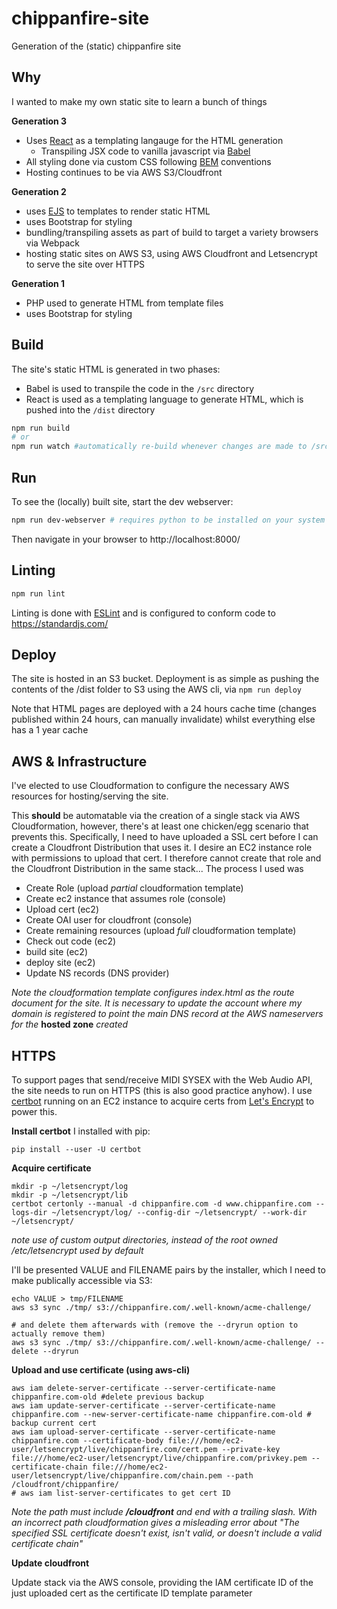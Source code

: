 # chippanfire-site

Generation of the (static) chippanfire site

## Why
I wanted to make my own static site to learn a bunch of things

**Generation 3**
- Uses [React](https://reactjs.org/) as a templating langauge for the HTML generation
  - Transpiling JSX code to vanilla javascript via [Babel](https://babeljs.io/)
- All styling done via custom CSS following [BEM](http://getbem.com/) conventions
- Hosting continues to be via AWS S3/Cloudfront

**Generation 2**
- uses [EJS](https://ejs.co/) to templates to render static HTML
- uses Bootstrap for styling
- bundling/transpiling assets as part of build to target a variety browsers via Webpack
- hosting static sites on AWS S3, using AWS Cloudfront and Letsencrypt to serve the site over HTTPS

**Generation 1**
- PHP used to generate HTML from template files
- uses Bootstrap for styling

## Build

The site's static HTML is generated in two phases:
- Babel is used to transpile the code in the `/src` directory
- React is used as a templating language to generate HTML, which is pushed into the `/dist` directory

```bash
npm run build
# or
npm run watch #automatically re-build whenever changes are made to /src
```

## Run
To see the (locally) built site, start the dev webserver:
```bash
npm run dev-webserver # requires python to be installed on your system
```

Then navigate in your browser to http://localhost:8000/

## Linting

```bash
npm run lint
```

Linting is done with [ESLint](https://eslint.org/) and is configured to conform code to https://standardjs.com/

## Deploy
The site is hosted in an S3 bucket. Deployment is as simple as pushing the contents of the /dist folder to S3 using the AWS cli, via `npm run deploy`

Note that HTML pages are deployed with a 24 hours cache time (changes published within 24 hours, can manually invalidate) whilst everything else has a 1 year cache

## AWS & Infrastructure
I've elected to use Cloudformation to configure the necessary AWS resources for hosting/serving the site.

This **should** be automatable via the creation of a single stack via AWS Cloudformation, however, there's at least one chicken/egg scenario that prevents this.
Specifically, I need to have uploaded a SSL cert before I can create a Cloudfront Distribution that uses it. I desire an EC2 instance role with permissions to upload that
cert. I therefore cannot create that role and the Cloudfront Distribution in the same stack... The process I used was

- Create Role (upload *partial* cloudformation template)
- Create ec2 instance that assumes role (console)
- Upload cert (ec2)
- Create OAI user for cloudfront (console)
- Create remaining resources (upload *full* cloudformation template)
- Check out code (ec2)
- build site (ec2)
- deploy site (ec2)
- Update NS records (DNS provider)

*Note the cloudformation template configures index.html as the route document for the site. It is necessary to update
the account where my domain is registered to point the main DNS record at the AWS nameservers for the* **hosted zone** *created*

## HTTPS
To support pages that send/receive MIDI SYSEX with the Web Audio API, the site needs to run on HTTPS (this is also good practice anyhow). I use [certbot](https://certbot.eff.org/) running on an EC2 instance to acquire certs from [Let's Encrypt](https://letsencrypt.org/) to power this.

**Install certbot**
I installed with pip:
```
pip install --user -U certbot
```

**Acquire certificate**
```
mkdir -p ~/letsencrypt/log
mkdir -p ~/letsencrypt/lib
certbot certonly --manual -d chippanfire.com -d www.chippanfire.com --logs-dir ~/letsencrypt/log/ --config-dir ~/letsencrypt/ --work-dir ~/letsencrypt/
```
_note use of custom output directories, instead of the root owned /etc/letsencrypt used by default_

I'll be presented VALUE and FILENAME pairs by the installer, which I need to make publically accessible via S3:
```
echo VALUE > tmp/FILENAME
aws s3 sync ./tmp/ s3://chippanfire.com/.well-known/acme-challenge/

# and delete them afterwards with (remove the --dryrun option to actually remove them)
aws s3 sync ./tmp/ s3://chippanfire.com/.well-known/acme-challenge/ --delete --dryrun
```

**Upload and use certificate (using aws-cli)**
```
aws iam delete-server-certificate --server-certificate-name chippanfire.com-old #delete previous backup
aws iam update-server-certificate --server-certificate-name chippanfire.com --new-server-certificate-name chippanfire.com-old # backup current cert
aws iam upload-server-certificate --server-certificate-name chippanfire.com --certificate-body file:///home/ec2-user/letsencrypt/live/chippanfire.com/cert.pem --private-key file:///home/ec2-user/letsencrypt/live/chippanfire.com/privkey.pem --certificate-chain file:///home/ec2-user/letsencrypt/live/chippanfire.com/chain.pem --path /cloudfront/chippanfire/
# aws iam list-server-certificates to get cert ID
```

*Note the path must include **/cloudfront** and end with a trailing slash. With an incorrect path cloudformation gives a misleading error about "The specified SSL certificate doesn't exist, isn't valid, or doesn't include a valid certificate chain"*

**Update cloudfront**

Update stack via the AWS console, providing the IAM certificate ID of the just uploaded cert as the certificate ID template parameter
